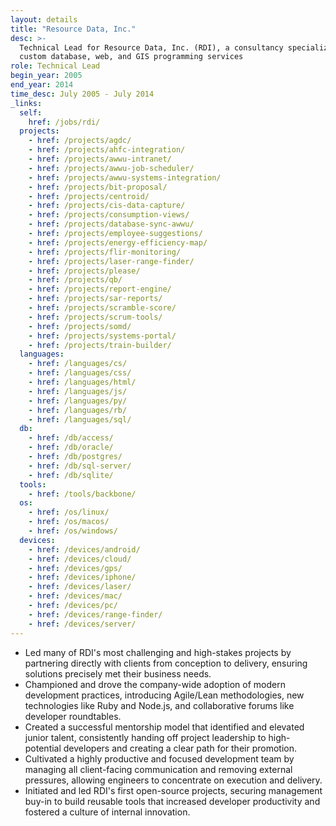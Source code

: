 ```yaml
---
layout: details
title: "Resource Data, Inc."
desc: >-
  Technical Lead for Resource Data, Inc. (RDI), a consultancy specializing in
  custom database, web, and GIS programming services
role: Technical Lead
begin_year: 2005
end_year: 2014
time_desc: July 2005 - July 2014
_links:
  self:
    href: /jobs/rdi/
  projects:
    - href: /projects/agdc/
    - href: /projects/ahfc-integration/
    - href: /projects/awwu-intranet/
    - href: /projects/awwu-job-scheduler/
    - href: /projects/awwu-systems-integration/
    - href: /projects/bit-proposal/
    - href: /projects/centroid/
    - href: /projects/cis-data-capture/
    - href: /projects/consumption-views/
    - href: /projects/database-sync-awwu/
    - href: /projects/employee-suggestions/
    - href: /projects/energy-efficiency-map/
    - href: /projects/flir-monitoring/
    - href: /projects/laser-range-finder/
    - href: /projects/please/
    - href: /projects/qb/
    - href: /projects/report-engine/
    - href: /projects/sar-reports/
    - href: /projects/scramble-score/
    - href: /projects/scrum-tools/
    - href: /projects/somd/
    - href: /projects/systems-portal/
    - href: /projects/train-builder/
  languages:
    - href: /languages/cs/
    - href: /languages/css/
    - href: /languages/html/
    - href: /languages/js/
    - href: /languages/py/
    - href: /languages/rb/
    - href: /languages/sql/
  db:
    - href: /db/access/
    - href: /db/oracle/
    - href: /db/postgres/
    - href: /db/sql-server/
    - href: /db/sqlite/
  tools:
    - href: /tools/backbone/
  os:
    - href: /os/linux/
    - href: /os/macos/
    - href: /os/windows/
  devices:
    - href: /devices/android/
    - href: /devices/cloud/
    - href: /devices/gps/
    - href: /devices/iphone/
    - href: /devices/laser/
    - href: /devices/mac/
    - href: /devices/pc/
    - href: /devices/range-finder/
    - href: /devices/server/
---
```


- Led many of RDI's most challenging and high-stakes projects by partnering directly with clients from conception to delivery, ensuring solutions precisely met their business needs.
- Championed and drove the company-wide adoption of modern development practices, introducing Agile/Lean methodologies, new technologies like Ruby and Node.js, and collaborative forums like developer roundtables.
- Created a successful mentorship model that identified and elevated junior talent, consistently handing off project leadership to high-potential developers and creating a clear path for their promotion.
- Cultivated a highly productive and focused development team by managing all client-facing communication and removing external pressures, allowing engineers to concentrate on execution and delivery.
- Initiated and led RDI's first open-source projects, securing management buy-in to build reusable tools that increased developer productivity and fostered a culture of internal innovation.
